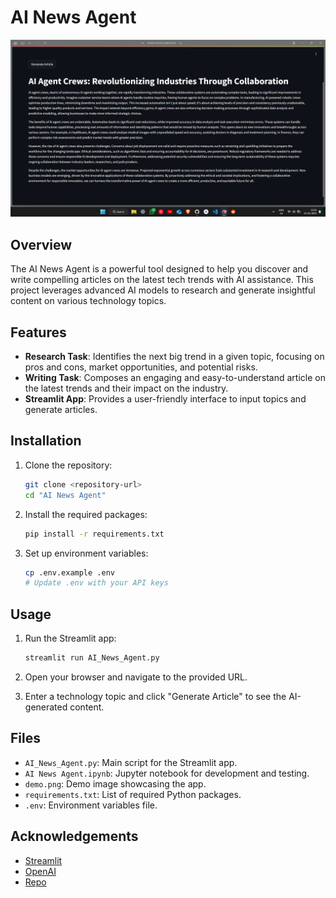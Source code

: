 # AI News Agent

![Demo](demo.png)

## Overview

The AI News Agent is a powerful tool designed to help you discover and write compelling articles on the latest tech trends with AI assistance. This project leverages advanced AI models to research and generate insightful content on various technology topics.

## Features

- **Research Task**: Identifies the next big trend in a given topic, focusing on pros and cons, market opportunities, and potential risks.
- **Writing Task**: Composes an engaging and easy-to-understand article on the latest trends and their impact on the industry.
- **Streamlit App**: Provides a user-friendly interface to input topics and generate articles.

## Installation

1. Clone the repository:
    ```sh
    git clone <repository-url>
    cd "AI News Agent"
    ```

2. Install the required packages:
    ```sh
    pip install -r requirements.txt
    ```

3. Set up environment variables:
    ```sh
    cp .env.example .env
    # Update .env with your API keys
    ```

## Usage

1. Run the Streamlit app:
    ```sh
    streamlit run AI_News_Agent.py
    ```

2. Open your browser and navigate to the provided URL.

3. Enter a technology topic and click "Generate Article" to see the AI-generated content.

## Files

- `AI_News_Agent.py`: Main script for the Streamlit app.
- `AI News Agent.ipynb`: Jupyter notebook for development and testing.
- `demo.png`: Demo image showcasing the app.
- `requirements.txt`: List of required Python packages.
- `.env`: Environment variables file.

## Acknowledgements

- [Streamlit](https://streamlit.io/)
- [OpenAI](https://openai.com/)
- [Repo](https://github.com/ashishpatel26/AIAgentWorkshop)
